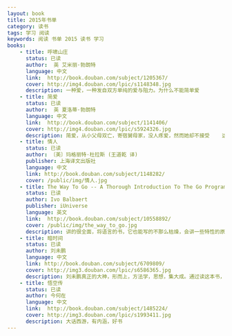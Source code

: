 ```yaml
---
layout: book
title: 2015年书单
category: 读书
tags: 学习 阅读
keywords: 阅读 书单 2015 读书 学习
books:
    - title: 呼啸山庄
      status: 已读
      author:  英 艾米丽·勃朗特 
      language: 中文
      link:  http://book.douban.com/subject/1205367/
      cover: http://img4.douban.com/lpic/s1148348.jpg
      description: 一种爱，一种发自双方单纯的爱与阻力。为什么不能简单爱
    - title: 简爱
      status: 已读
      author:  英 夏洛蒂·勃朗特
      language: 中文
      link:  http://book.douban.com/subject/1141406/
      cover: http://img4.douban.com/lpic/s5924326.jpg
      description: 简爱，从小父母双亡，寄宿舅母家，没人疼爱，然而她却不接受    这命运的不公，以其自主的精神，赢得自己的幸福。使用了大量的心理描写，很好
    - title: 情人 
      status: 已读
      author: 〔美〕玛格丽特·杜拉斯 (王道乾 译)
      publisher: 上海译文出版社
      language: 中文
      link: http://book.douban.com/subject/1148282/
      cover: /public/img/情人.jpg
    - title: The Way To Go -- A Thorough Introduction To The Go Programming Language
      status: 已读
      author: Ivo Balbaert 
      publisher: iUniverse
      language: 英文
      link:  http://book.douban.com/subject/10558892/
      cover: /public/img/the_way_to_go.jpg
      description: 讲的很全面，将语言的书，它也能写的不那么枯燥，会讲一些特性的原因，为什么这样，这是很好的,入门首选
    - title: 暗时间
      status: 已读
      author: 刘未鹏
      language: 中文
      link: http://book.douban.com/subject/6709809/ 
      cover: http://img3.douban.com/lpic/s6586365.jpg
      description: 刘未鹏真正的大神，形而上，方法学，思想，集大成。通过读这本书，我才懂得什么是学习，怎样学习，曾经看到过但没读，现在读，相见很晚，如果你看到了，赶紧读吧！！！书中提到的书单也赶紧读吧！！追求技术，追求科学的你。
    - title: 悟空传
      status: 已读
      author: 今何在
      language: 中文
      link:  http://book.douban.com/subject/1485224/
      cover: http://img3.douban.com/lpic/s1993411.jpg
      description: 大话西游，有内涵，好书
---
```

